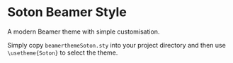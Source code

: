 # Soton Beamer Style

A modern Beamer theme with simple customisation.

Simply copy `beamerthemeSoton.sty` into your project directory and then use `\usetheme{Soton}` to select the theme.

